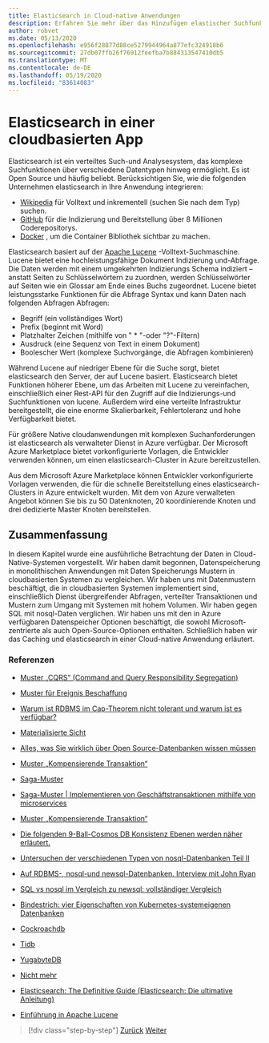 ```yaml
---
title: Elasticsearch in Cloud-native Anwendungen
description: Erfahren Sie mehr über das Hinzufügen elastischer Suchfunktionen zu cloudbasierten Anwendungen.
author: robvet
ms.date: 05/13/2020
ms.openlocfilehash: e956f28877d88ce5279944964a877efc324918b6
ms.sourcegitcommit: 27db07ffb26f76912feefba7b884313547410db5
ms.translationtype: MT
ms.contentlocale: de-DE
ms.lasthandoff: 05/19/2020
ms.locfileid: "83614083"
---
```

# <a name="elasticsearch-in-a-cloud-native-app"></a>Elasticsearch in einer cloudbasierten App

Elasticsearch ist ein verteiltes Such-und Analysesystem, das komplexe Suchfunktionen über verschiedene Datentypen hinweg ermöglicht. Es ist Open Source und häufig beliebt. Berücksichtigen Sie, wie die folgenden Unternehmen elasticsearch in Ihre Anwendung integrieren:

- [Wikipedia](https://blog.wikimedia.org/2014/01/06/wikimedia-moving-to-elasticsearch/) für Volltext und inkrementell (suchen Sie nach dem Typ) suchen.
- [GitHub](https://www.elastic.co/customers/github) für die Indizierung und Bereitstellung über 8 Millionen Coderepositorys.  
- [Docker](https://www.elastic.co/customers/docker) , um die Container Bibliothek sichtbar zu machen.

Elasticsearch basiert auf der [Apache Lucene](https://lucene.apache.org/core/) -Volltext-Suchmaschine. Lucene bietet eine hochleistungsfähige Dokument Indizierung und-Abfrage. Die Daten werden mit einem umgekehrten Indizierungs Schema indiziert – anstatt Seiten zu Schlüsselwörtern zu zuordnen, werden Schlüsselwörter auf Seiten wie ein Glossar am Ende eines Buchs zugeordnet. Lucene bietet leistungsstarke Funktionen für die Abfrage Syntax und kann Daten nach folgenden Abfragen Abfragen:

- Begriff (ein vollständiges Wort)
- Prefix (beginnt mit Word)
- Platzhalter Zeichen (mithilfe von " \* "-oder "?"-Filtern)
- Ausdruck (eine Sequenz von Text in einem Dokument)
- Boolescher Wert (komplexe Suchvorgänge, die Abfragen kombinieren)

Während Lucene auf niedriger Ebene für die Suche sorgt, bietet elasticsearch den Server, der auf Lucene basiert. Elasticsearch bietet Funktionen höherer Ebene, um das Arbeiten mit Lucene zu vereinfachen, einschließlich einer Rest-API für den Zugriff auf die Indizierungs-und Suchfunktionen von lucene. Außerdem wird eine verteilte Infrastruktur bereitgestellt, die eine enorme Skalierbarkeit, Fehlertoleranz und hohe Verfügbarkeit bietet.

Für größere Native cloudanwendungen mit komplexen Suchanforderungen ist elasticsearch als verwalteter Dienst in Azure verfügbar. Der Microsoft Azure Marketplace bietet vorkonfigurierte Vorlagen, die Entwickler verwenden können, um einen elasticsearch-Cluster in Azure bereitzustellen.

Aus dem Microsoft Azure Marketplace können Entwickler vorkonfigurierte Vorlagen verwenden, die für die schnelle Bereitstellung eines elasticsearch-Clusters in Azure entwickelt wurden. Mit dem von Azure verwalteten Angebot können Sie bis zu 50 Datenknoten, 20 koordinierende Knoten und drei dedizierte Master Knoten bereitstellen.

## <a name="summary"></a>Zusammenfassung

In diesem Kapitel wurde eine ausführliche Betrachtung der Daten in Cloud-Native-Systemen vorgestellt. Wir haben damit begonnen, Datenspeicherung in monolithischen Anwendungen mit Daten Speicherungs Mustern in cloudbasierten Systemen zu vergleichen. Wir haben uns mit Datenmustern beschäftigt, die in cloudbasierten Systemen implementiert sind, einschließlich Dienst übergreifender Abfragen, verteilter Transaktionen und Mustern zum Umgang mit Systemen mit hohem Volumen. Wir haben gegen SQL mit nosql-Daten verglichen. Wir haben uns mit den in Azure verfügbaren Datenspeicher Optionen beschäftigt, die sowohl Microsoft-zentrierte als auch Open-Source-Optionen enthalten. Schließlich haben wir das Caching und elasticsearch in einer Cloud-native Anwendung erläutert.

### <a name="references"></a>Referenzen

- [Muster „CQRS“ (Command and Query Responsibility Segregation)](https://docs.microsoft.com/azure/architecture/patterns/cqrs)

- [Muster für Ereignis Beschaffung](https://docs.microsoft.com/azure/architecture/patterns/event-sourcing)

- [Warum ist RDBMS im Cap-Theorem nicht tolerant und warum ist es verfügbar?](https://stackoverflow.com/questions/36404765/why-isnt-rdbms-partition-tolerant-in-cap-theorem-and-why-is-it-available)

- [Materialisierte Sicht](https://docs.microsoft.com/azure/architecture/patterns/materialized-view)

- [Alles, was Sie wirklich über Open Source-Datenbanken wissen müssen](https://www.ibm.com/blogs/systems/all-you-really-need-to-know-about-open-source-databases/)

- [Muster „Kompensierende Transaktion“](https://docs.microsoft.com/azure/architecture/patterns/compensating-transaction)

- [Saga-Muster](https://microservices.io/patterns/data/saga.html)

- [Saga-Muster | Implementieren von Geschäftstransaktionen mithilfe von microservices](https://blog.couchbase.com/saga-pattern-implement-business-transactions-using-microservices-part/)

- [Muster „Kompensierende Transaktion“](https://docs.microsoft.com/azure/architecture/patterns/compensating-transaction)

- [Die folgenden 9-Ball-Cosmos DB Konsistenz Ebenen werden näher erläutert.](https://blog.jeremylikness.com/blog/2018-03-23_getting-behind-the-9ball-cosmosdb-consistency-levels/)

- [Untersuchen der verschiedenen Typen von nosql-Datenbanken Teil II](https://www.3pillarglobal.com/insights/exploring-the-different-types-of-nosql-databases)

- [Auf RDBMS-, nosql-und newsql-Datenbanken. Interview mit John Ryan](http://www.odbms.org/blog/2018/03/on-rdbms-nosql-and-newsql-databases-interview-with-john-ryan/)
  
- [SQL vs nosql im Vergleich zu newsql: vollständiger Vergleich](https://www.xenonstack.com/blog/sql-vs-nosql-vs-newsql/)

- [Bindestrich: vier Eigenschaften von Kubernetes-systemeigenen Datenbanken](https://thenewstack.io/dash-four-properties-of-kubernetes-native-databases/)

- [Cockroachdb](https://www.cockroachlabs.com/)

- [Tidb](https://pingcap.com/en/)

- [YugabyteDB](https://www.yugabyte.com/)

- [Nicht mehr](https://vitess.io/)

- [Elasticsearch: The Definitive Guide (Elasticsearch: Die ultimative Anleitung)](http://shop.oreilly.com/product/0636920028505.do)
  
- [Einführung in Apache Lucene](https://www.baeldung.com/lucene)

>[!div class="step-by-step"]
>[Zurück](azure-caching.md)
>[Weiter](resiliency.md) <!-- Next Chapter -->

